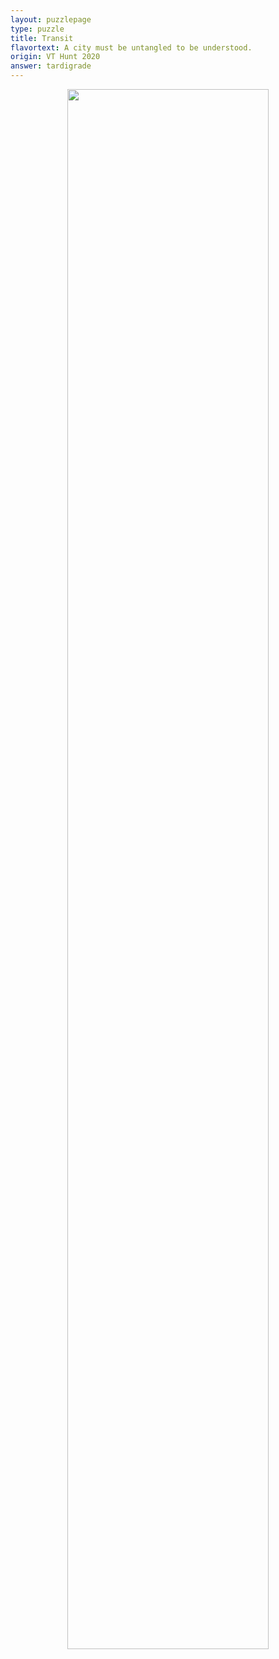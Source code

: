 ```yaml
---
layout: puzzlepage
type: puzzle
title: Transit
flavortext: A city must be untangled to be understood.
origin: VT Hunt 2020
answer: tardigrade
---
```


<p align="center">
<img src="{{site.imgurl}}/transit.png" width="80%" />
</p>
